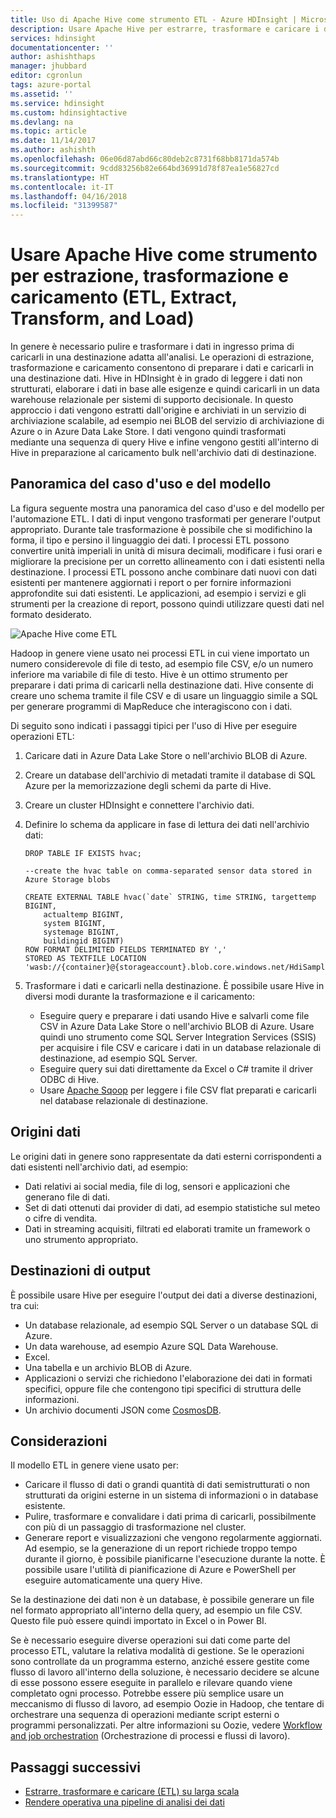 ```yaml
---
title: Uso di Apache Hive come strumento ETL - Azure HDInsight | Microsoft Docs
description: Usare Apache Hive per estrarre, trasformare e caricare i dati in Azure HDInsight.
services: hdinsight
documentationcenter: ''
author: ashishthaps
manager: jhubbard
editor: cgronlun
tags: azure-portal
ms.assetid: ''
ms.service: hdinsight
ms.custom: hdinsightactive
ms.devlang: na
ms.topic: article
ms.date: 11/14/2017
ms.author: ashishth
ms.openlocfilehash: 06e06d87abd66c80deb2c8731f68bb8171da574b
ms.sourcegitcommit: 9cdd83256b82e664bd36991d78f87ea1e56827cd
ms.translationtype: HT
ms.contentlocale: it-IT
ms.lasthandoff: 04/16/2018
ms.locfileid: "31399587"
---
```

# <a name="use-apache-hive-as-an-extract-transform-and-load-etl-tool"></a>Usare Apache Hive come strumento per estrazione, trasformazione e caricamento (ETL, Extract, Transform, and Load)

In genere è necessario pulire e trasformare i dati in ingresso prima di caricarli in una destinazione adatta all'analisi. Le operazioni di estrazione, trasformazione e caricamento consentono di preparare i dati e caricarli in una destinazione dati.  Hive in HDInsight è in grado di leggere i dati non strutturati, elaborare i dati in base alle esigenze e quindi caricarli in un data warehouse relazionale per sistemi di supporto decisionale. In questo approccio i dati vengono estratti dall'origine e archiviati in un servizio di archiviazione scalabile, ad esempio nei BLOB del servizio di archiviazione di Azure o in Azure Data Lake Store. I dati vengono quindi trasformati mediante una sequenza di query Hive e infine vengono gestiti all'interno di Hive in preparazione al caricamento bulk nell'archivio dati di destinazione.

## <a name="use-case-and-model-overview"></a>Panoramica del caso d'uso e del modello

La figura seguente mostra una panoramica del caso d'uso e del modello per l'automazione ETL. I dati di input vengono trasformati per generare l'output appropriato.  Durante tale trasformazione è possibile che si modifichino la forma, il tipo e persino il linguaggio dei dati.  I processi ETL possono convertire unità imperiali in unità di misura decimali, modificare i fusi orari e migliorare la precisione per un corretto allineamento con i dati esistenti nella destinazione.  I processi ETL possono anche combinare dati nuovi con dati esistenti per mantenere aggiornati i report o per fornire informazioni approfondite sui dati esistenti.  Le applicazioni, ad esempio i servizi e gli strumenti per la creazione di report, possono quindi utilizzare questi dati nel formato desiderato.

![Apache Hive come ETL](./media/apache-hadoop-using-apache-hive-as-an-etl-tool/hdinsight-etl-architecture.png)

Hadoop in genere viene usato nei processi ETL in cui viene importato un numero considerevole di file di testo, ad esempio file CSV, e/o un numero inferiore ma variabile di file di testo.  Hive è un ottimo strumento per preparare i dati prima di caricarli nella destinazione dati.  Hive consente di creare uno schema tramite il file CSV e di usare un linguaggio simile a SQL per generare programmi di MapReduce che interagiscono con i dati. 

Di seguito sono indicati i passaggi tipici per l'uso di Hive per eseguire operazioni ETL:

1. Caricare dati in Azure Data Lake Store o nell'archivio BLOB di Azure.
2. Creare un database dell'archivio di metadati tramite il database di SQL Azure per la memorizzazione degli schemi da parte di Hive.
3. Creare un cluster HDInsight e connettere l'archivio dati.
4. Definire lo schema da applicare in fase di lettura dei dati nell'archivio dati:

    ```
    DROP TABLE IF EXISTS hvac;

    --create the hvac table on comma-separated sensor data stored in Azure Storage blobs
    
    CREATE EXTERNAL TABLE hvac(`date` STRING, time STRING, targettemp BIGINT,
        actualtemp BIGINT, 
        system BIGINT, 
        systemage BIGINT, 
        buildingid BIGINT)
    ROW FORMAT DELIMITED FIELDS TERMINATED BY ',' 
    STORED AS TEXTFILE LOCATION 'wasb://{container}@{storageaccount}.blob.core.windows.net/HdiSamples/SensorSampleData/hvac/';
    ```

5. Trasformare i dati e caricarli nella destinazione.  È possibile usare Hive in diversi modi durante la trasformazione e il caricamento:

    * Eseguire query e preparare i dati usando Hive e salvarli come file CSV in Azure Data Lake Store o nell'archivio BLOB di Azure.  Usare quindi uno strumento come SQL Server Integration Services (SSIS) per acquisire i file CSV e caricare i dati in un database relazionale di destinazione, ad esempio SQL Server.
    * Eseguire query sui dati direttamente da Excel o C# tramite il driver ODBC di Hive.
    * Usare [Apache Sqoop](apache-hadoop-use-sqoop-mac-linux.md) per leggere i file CSV flat preparati e caricarli nel database relazionale di destinazione.

## <a name="data-sources"></a>Origini dati

Le origini dati in genere sono rappresentate da dati esterni corrispondenti a dati esistenti nell'archivio dati, ad esempio:

* Dati relativi ai social media, file di log, sensori e applicazioni che generano file di dati.
* Set di dati ottenuti dai provider di dati, ad esempio statistiche sul meteo o cifre di vendita.
* Dati in streaming acquisiti, filtrati ed elaborati tramite un framework o uno strumento appropriato.

<!-- TODO: (see Collecting and loading data into HDInsight). -->

## <a name="output-targets"></a>Destinazioni di output

È possibile usare Hive per eseguire l'output dei dati a diverse destinazioni, tra cui:

* Un database relazionale, ad esempio SQL Server o un database SQL di Azure.
* Un data warehouse, ad esempio Azure SQL Data Warehouse.
* Excel.
* Una tabella e un archivio BLOB di Azure.
* Applicazioni o servizi che richiedono l'elaborazione dei dati in formati specifici, oppure file che contengono tipi specifici di struttura delle informazioni.
* Un archivio documenti JSON come <a href="https://azure.microsoft.com/services/cosmos-db/">CosmosDB</a>.

## <a name="considerations"></a>Considerazioni

Il modello ETL in genere viene usato per:

* Caricare il flusso di dati o grandi quantità di dati semistrutturati o non strutturati da origini esterne in un sistema di informazioni o in database esistente.
* Pulire, trasformare e convalidare i dati prima di caricarli, possibilmente con più di un passaggio di trasformazione nel cluster.
* Generare report e visualizzazioni che vengono regolarmente aggiornati.  Ad esempio, se la generazione di un report richiede troppo tempo durante il giorno, è possibile pianificarne l'esecuzione durante la notte.  È possibile usare l'utilità di pianificazione di Azure e PowerShell per eseguire automaticamente una query Hive.

Se la destinazione dei dati non è un database, è possibile generare un file nel formato appropriato all'interno della query, ad esempio un file CSV. Questo file può essere quindi importato in Excel o in Power BI.

Se è necessario eseguire diverse operazioni sui dati come parte del processo ETL, valutare la relativa modalità di gestione. Se le operazioni sono controllate da un programma esterno, anziché essere gestite come flusso di lavoro all'interno della soluzione, è necessario decidere se alcune di esse possono essere eseguite in parallelo e rilevare quando viene completato ogni processo. Potrebbe essere più semplice usare un meccanismo di flusso di lavoro, ad esempio Oozie in Hadoop, che tentare di orchestrare una sequenza di operazioni mediante script esterni o programmi personalizzati. Per altre informazioni su Oozie, vedere [Workflow and job orchestration](https://msdn.microsoft.com/library/dn749829.aspx) (Orchestrazione di processi e flussi di lavoro).

## <a name="next-steps"></a>Passaggi successivi

* [Estrarre, trasformare e caricare (ETL) su larga scala](apache-hadoop-etl-at-scale.md)
* [Rendere operativa una pipeline di analisi dei dati](../hdinsight-operationalize-data-pipeline.md)
<!-- * [ETL Deep Dive](../hdinsight-etl-deep-dive.md) -->
